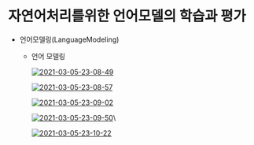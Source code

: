 # 자연어처리를위한 언어모델의 학습과 평가

- 언어모델링(LanguageModeling)

  - 언어 모델링

    <a href="https://ibb.co/Kyx7J02"><img src="https://i.ibb.co/kc20tH4/2021-03-05-23-08-49.png" alt="2021-03-05-23-08-49" border="0"></a>

    <a href="https://ibb.co/9q1cDg8"><img src="https://i.ibb.co/2jCW9hn/2021-03-05-23-08-57.png" alt="2021-03-05-23-08-57" border="0"></a>

    <a href="https://ibb.co/vQ94CXp"><img src="https://i.ibb.co/7RhtxkP/2021-03-05-23-09-02.png" alt="2021-03-05-23-09-02" border="0"></a>

    <a href="https://ibb.co/NrppDBL"><img src="https://i.ibb.co/qC99qQR/2021-03-05-23-09-50.png" alt="2021-03-05-23-09-50" border="0"></a>\

    <a href="https://ibb.co/dsTcNr3"><img src="https://i.ibb.co/TDfTQkn/2021-03-05-23-10-22.png" alt="2021-03-05-23-10-22" border="0"></a>

    

